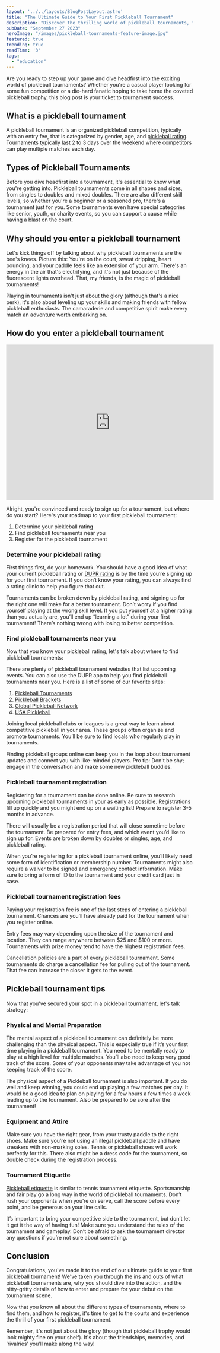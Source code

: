 ```yaml
---
layout: '../../layouts/BlogPostLayout.astro'
title: "The Ultimate Guide to Your First Pickleball Tournament"
description: "Discover the thrilling world of pickleball tournaments, from how to enter your first competition to finding the perfect event near you, in this ultimate guide to taking your pickleball game to the next level."
pubDate: "September 27 2023"
heroImage: "/images/pickleball-tournaments-feature-image.jpg"
featured: true
trending: true
readTime: '3'
tags: 
  - "education"
---
```



Are you ready to step up your game and dive headfirst into the exciting world of pickleball tournaments? Whether you're a casual player looking for some fun competition or a die-hard fanatic hoping to take home the coveted pickleball trophy, this blog post is your ticket to tournament success.

## What is a pickleball tournament

A pickleball tournament is an organized pickleball competition, typically with an entry fee, that is categorized by gender, age, and <a href="/blog/pickleball-ratings">pickleball rating</a>. Tournaments typically last 2 to 3 days over the weekend where competitors can play multiple matches each day.

## Types of Pickleball Tournaments

Before you dive headfirst into a tournament, it's essential to know what you're getting into. Pickleball tournaments come in all shapes and sizes, from singles to doubles and mixed doubles. There are also different skill levels, so whether you're a beginner or a seasoned pro, there's a tournament just for you. Some tournaments even have special categories like senior, youth, or charity events, so you can support a cause while having a blast on the court.

## Why should you enter a pickleball tournament

Let's kick things off by talking about why pickleball tournaments are the bee's knees. Picture this: You're on the court, sweat dripping, heart pounding, and your paddle feels like an extension of your arm. There's an energy in the air that's electrifying, and it's not just because of the fluorescent lights overhead. That, my friends, is the magic of pickleball tournaments!

Playing in tournaments isn't just about the glory (although that's a nice perk), it's also about leveling up your skills and making friends with fellow pickleball enthusiasts. The camaraderie and competitive spirit make every match an adventure worth embarking on.

## How do you enter a pickleball tournament

<iframe width="560" height="420" src="https://www.youtube.com/embed/HptZu-pMGo0?si=tYSRDMOdOUyRN8Ha" title="pickleball tournaments" frameborder="0" allow="accelerometer; autoplay; clipboard-write; encrypted-media; gyroscope; picture-in-picture; web-share" allowfullscreen></iframe>

Alright, you're convinced and ready to sign up for a tournament, but where do you start? Here's your roadmap to your first pickleball tournament:

1. Determine your pickleball rating
2. Find pickleball tournaments near you
3. Register for the pickleball tournament

### Determine your pickleball rating

First things first, do your homework. You should have a good idea of what your current pickleball rating or <a href="/blog/dupr-rating">DUPR rating</a> is by the time you’re signing up for your first tournament. If you don’t know your rating, you can always find a rating clinic to help you figure that out.

Tournaments can be broken down by pickleball rating, and signing up for the right one will make for a better tournament. Don’t worry if you find yourself playing at the wrong skill level. If you put yourself at a higher rating than you actually are, you’ll end up “learning a lot” during your first tournament! There’s nothing wrong with losing to better competition.

### Find pickleball tournaments near you

Now that you know your pickleball rating, let's talk about where to find pickleball tournaments:

There are plenty of pickleball tournament websites that list upcoming events. You can also use the DUPR app to help you find pickleball tournaments near you. Here is a list of some of our favorite sites:

1. <a href="https://www.pickleballtournaments.com/" target="_blank">Pickleball Tournaments</a>
2. <a href="https://pickleballbrackets.com/" target="_blank">Pickleball Brackets</a>
3. <a href="https://www.globalpickleball.network/" target="_blank">Global Pickleball Network</a>
4. <a href="https://usapickleball.org/" target="_blank">USA Pickleball</a>

Joining local pickleball clubs or leagues is a great way to learn about competitive pickleball in your area. These groups often organize and promote tournaments. You’ll be sure to find locals who regularly play in tournaments.

Finding pickleball groups online can keep you in the loop about tournament updates and connect you with like-minded players. Pro tip: Don't be shy; engage in the conversation and make some new pickleball buddies.


### Pickleball tournament registration

Registering for a tournament can be done online. Be sure to research upcoming pickleball tournaments in your as early as possible. Registrations fill up quickly and you might end up on a waiting list! Prepare to register 3-5 months in advance.

There will usually be a registration period that will close sometime before the tournament. Be prepared for entry fees, and which event you’d like to sign up for. Events are broken down by doubles or singles, age, and pickleball rating.

When you’re registering for a pickleball tournament online, you’ll likely need some form of identification or membership number. Tournaments might also require a waiver to be signed and emergency contact information. Make sure to bring a form of ID to the tournament and your credit card just in case.

### Pickleball tournament registration fees

Paying your registration fee is one of the last steps of entering a pickleball tournament. Chances are you’ll have already paid for the tournament when you register online. 

Entry fees may vary depending upon the size of the tournament and location. They can range anywhere between $25 and $100 or more. Tournaments with prize money tend to have the highest registration fees.

Cancellation policies are a part of every pickleball tournament. Some tournaments do charge a cancellation fee for pulling out of the tournament. That fee can increase the closer it gets to the event. 

## Pickleball tournament tips

Now that you've secured your spot in a pickleball tournament, let's talk strategy:

### Physical and Mental Preparation
The mental aspect of a pickleball tournament can definitely be more challenging than the physical aspect. This is especially true if it’s your first time playing in a pickleball tournament. You need to be mentally ready to play at a high level for multiple matches. You’ll also need to keep very good track of the score. Some of your opponents may take advantage of you not keeping track of the score. 

The physical aspect of a Pickleball tournament is also important. If you do well and keep winning, you could end up playing a few matches per day. It would be a good idea to plan on playing for a few hours a few times a week leading up to the tournament. Also be prepared to be sore after the tournament!

### Equipment and Attire
Make sure you have the right gear, from your trusty paddle to the right shoes. Make sure you’re not using an illegal pickleball paddle and have sneakers with non-marking  soles. Tennis or pickleball shoes will work perfectly for this. There also might be a dress code for the tournament, so double check during the registration process.

### Tournament Etiquette
<a href="/blog/pickleball-etiquette">Pickleball etiquette</a> is similar to tennis tournament etiquette. Sportsmanship and fair play go a long way in the world of pickleball tournaments. Don’t rush your opponents when you’re on serve, call the score before every point, and be generous on your line calls.

It’s important to bring your competitive side to the tournament, but don’t let it get it the way of having fun! Make sure you understand the rules of the tournament and gameplay. Don’t be afraid to ask the tournament director any questions if you’re not sure about something.

## Conclusion

Congratulations, you've made it to the end of our ultimate guide to your first pickleball tournament! We've taken you through the ins and outs of what pickleball tournaments are, why you should dive into the action, and the nitty-gritty details of how to enter and prepare for your debut on the tournament scene.

Now that you know all about the different types of tournaments, where to find them, and how to register, it's time to get to the courts and experience the thrill of your first pickleball tournament.

Remember, it's not just about the glory (though that pickleball trophy would look mighty fine on your shelf). It's about the friendships, memories, and ‘rivalries’ you’ll make along the way!